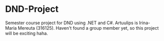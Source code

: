 # DND-Project
Semester course project for DND using .NET and C#.
Artuulips is Irina-Maria Mereuta (316125).
Haven't found a group member yet, so this project will be exciting haha.
